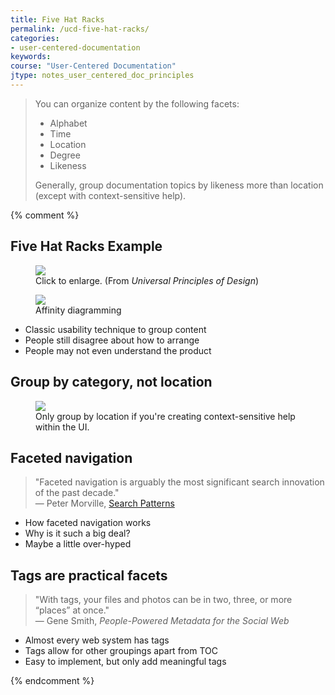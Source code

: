 ```yaml
---
title: Five Hat Racks
permalink: /ucd-five-hat-racks/
categories:
- user-centered-documentation
keywords:
course: "User-Centered Documentation"
jtype: notes_user_centered_doc_principles
---
```


<blockquote>You can organize content by the following facets:
<ul>
    <li>Alphabet</li>
    <li>Time</li>
    <li>Location</li>
    <li>Degree</li>
    <li>Likeness</li>
</ul>
<p>Generally, group documentation topics by likeness more than location (except with context-sensitive help).</p></blockquote>

{% comment %}

## Five Hat Racks Example

<figure>
    <a href="media/rasters/fivehatracksdiagram.png" target="_blank"><img src="/user_centered_doc/media/rasters/fivehatracksdiagram.png"/></a>
    <figcaption>Click to enlarge. (From <i>Universal Principles of Design</i>)</figcaption>
</figure>

<figure>
    <a href="http://tech.lds.org/index.php/component/content/article/1-miscellanous/429-affinity-diagramming-for-ldsorg"><img src="/user_centered_doc/media/rasters/affinitydiagramming.jpg"/></a>
    <figcaption>Affinity diagramming</figcaption>
</figure>

* Classic usability technique to group content
* People still disagree about how to arrange
* People may not even understand the product

## Group by category, not location

<figure><img src="/user_centered_doc/media/vectors/usercentered_location.svg"/><figcaption>Only group by location if you're creating context-sensitive help within the UI.
</figcaption></figure>

## Faceted navigation

> "Faceted navigation is arguably the most significant search innovation of the past decade." <br />&mdash; Peter Morville, <a href="http://searchpatterns.org/">Search Patterns</a>

* How faceted navigation works
* Why is it such a big deal?
* Maybe a little over-hyped

## Tags are practical facets

> "With tags, your files and photos can be in two, three, or more “places” at once."<br/> &mdash; Gene Smith, <i>People-Powered Metadata for the Social Web</i>

* Almost every web system has tags
* Tags allow for other groupings apart from TOC
* Easy to implement, but only add meaningful tags

{% endcomment %}
